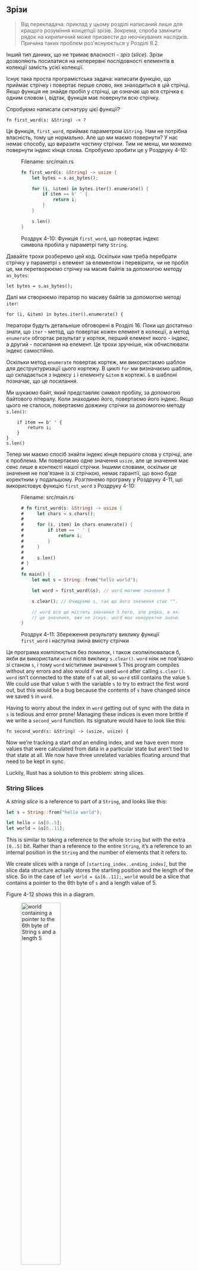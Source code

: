 ## Зрізи

> Від перекладача: приклад у цьому розділі написаний лише для кращого розуміння
> концепції зрізів. Зокрема, спроба замінити рядок на кириличний може призвести
> до неочікуваних наслідків. Причина таких проблем роз'яснуюється у Розділі 8.2.

Інший тип данних, що не тримає власності - *зріз* (*slice*). Зрізи дозволяють 
посилатися на неперервні послідовності елементів в колекції замість усієї 
колекції.

Існує така проста програмістська задача: написати функцію, що приймає стрічку
і повертає перше слово, яке знаходиться в цій стрічці. Якщо функція не знайде 
пробіл у стрічці, це означає що вся стрічка є одним словом і, відтак, функція
має повернути всю стрічку.

Спробуємо написати сигнатуру цієї функції?

```rust,ignore
fn first_word(s: &String) -> ?
```

Ця функція, `first_word`, приймає параметром `&String`. Нам не потрібна 
власність, тому це нормально. Але що ми маємо повернути? У нас немає способу,
що виразити *частину* стрічки. Тим не менш, ми можемо повернути індекс кінця
слова. Спробуємо зробити це у Роздруку 4-10:

<figure>
<span class="filename">Filename: src/main.rs</span>

```rust
fn first_word(s: &String) -> usize {
    let bytes = s.as_bytes();

    for (i, &item) in bytes.iter().enumerate() {
        if item == b' ' {
            return i;
        }
    }

    s.len()
}
```

<figcaption>

Роздрук 4-10: Функція `first_word`, що повертає індекс символа пробіла 
у параметрі типу `String`.

</figcaption>
</figure>

Давайте трохи розберемо цей код. Оскільки нам треба перебрати стрічку у 
параметрі `s` елемент за елементом і перевірити, чи не пробіл це, ми 
перетворюємо стрічку на масив байтів за допомогою методу `as_bytes`:

```rust,ignore
let bytes = s.as_bytes();
```

Далі ми створюємо ітератор по масиву байтів за допомогою методі `iter`:

```rust,ignore
for (i, &item) in bytes.iter().enumerate() {
```

Ітератори будуть детальніше обговорені в Розділі 16. Поки що достатньо знати, 
що `iter` - метод, що повертає кожен елемент в колекції, а метод `enumerate` 
обгортає результат у кортеж, перший елемент якого - індекс, а другий - посилання
на елемент. Це трохи зручніше, ніж обчислювати індекс самостійно.

Оскільки метод `enumerate` повертає кортеж, ми використаємо шаблон для деструктуризації цього кортежу. В циклі `for` ми визначаємо шаблон, що 
складається з індексу `i` і елементу `&item` в кортежі. `&` в шаблоні позначає,
що це посилання.

Ми шукаємо байт, який представляє символ пробілу, за допомогою байтового 
літералу. Коли знаходимо його, повертаємо його індекс. Якщо цього не сталося, 
повертаємо довжину стрічки за допомогою методу `s.len()`:

```rust,ignore
    if item == b' ' {
        return i;
    }
}
s.len()
```

Тепер ми маємо спосіб знайти індекс кінця першого слова у стрічці, але є 
проблема. Ми повертаємо одне значення `usize`, але це значення має сенс лише в 
контексті нашої стрічки. Іншими словами, оскільки це значення не пов'язане із зі 
стрічкою, немає гарантії, що воно буде коректним у подальшому. Розглянемо 
програму у Роздруку 4-11, що використовує функцію `first_word` з Роздруку 4-10:


<figure>
<span class="filename">Filename: src/main.rs</span>

```rust
# fn first_word(s: &String) -> usize {
#     let chars = s.chars();
#
#     for (i, item) in chars.enumerate() {
#         if item == ' ' {
#             return i;
#         }
#     }
#
#     s.len()
# }
#
fn main() {
    let mut s = String::from("hello world");

    let word = first_word(&s); // word матиме значення 5

    s.clear(); // Очищуємо s, так що його значення стає "".

    // word все ще містить значення 5 here, але рядка, в якому можна використати
    // це значення, вже не існує. word має некоректне значення!
}
```

<figcaption>

Роздрук 4-11: Збереження результату виклику функції `first_word` і наступна 
зміна вмісту стрічки

</figcaption>
</figure>

Ця програма компілюється без помилок, і також скопмілювалася б, якби ви 
використали `word` після виклику `s.clear()`. `word` ніяк не пов'язано зі станом
`s`, і тому `word` міститиме значення `5`
This program compiles without any errors and also would if we used `word` after
calling `s.clear()`. `word` isn’t connected to the state of `s` at all, so
`word` still contains the value `5`. We could use that value `5` with the
variable `s` to try to extract the first word out, but this would be a bug
because the contents of `s` have changed since we saved `5` in `word`.

Having to worry about the index in `word` getting out of sync with the data in
`s` is tedious and error prone! Managing these indices is even more brittle if
we write a `second_word` function. Its signature would have to look like this:

```rust,ignore
fn second_word(s: &String) -> (usize, usize) {
```

Now we’re tracking a start *and* an ending index, and we have even more values
that were calculated from data in a particular state but aren’t tied to that
state at all. We now have three unrelated variables floating around that need
to be kept in sync.

Luckily, Rust has a solution to this problem: string slices.

### String Slices

A *string slice* is a reference to part of a `String`, and looks like this:

```rust
let s = String::from("hello world");

let hello = &s[0..5];
let world = &s[6..11];
```

This is similar to taking a reference to the whole `String` but with the extra
`[0..5]` bit. Rather than a reference to the entire `String`, it’s a reference
to an internal position in the `String` and the number of elements that it
refers to.

We create slices with a range of `[starting_index..ending_index]`, but the
slice data structure actually stores the starting position and the length of
the slice. So in the case of `let world = &s[6..11];`, `world` would be a slice
that contains a pointer to the 6th byte of `s` and a length value of 5.

Figure 4-12 shows this in a diagram.

<figure>
<img alt="world containing a pointer to the 6th byte of String s and a length 5" src="img/trpl04-06.svg" class="center" style="width: 50%;" />

<figcaption>

Figure 4-12: String slice referring to part of a `String`

</figcaption>
</figure>

With Rust’s `..` range syntax, if you want to start at the first index (zero),
you can drop the value before the two periods. In other words, these are equal:

```rust
let s = String::from("hello");

let slice = &s[0..2];
let slice = &s[..2];
```

By the same token, if your slice includes the last byte of the `String`, you
can drop the trailing number. That means these are equal:

```rust
let s = String::from("hello");

let len = s.len();

let slice = &s[3..len];
let slice = &s[3..];
```

You can also drop both values to take a slice of the entire string. So these
are equal:

```rust
let s = String::from("hello");

let len = s.len();

let slice = &s[0..len];
let slice = &s[..];
```

With all this information in mind, let’s rewrite `first_word` to return a
slice. The type that signifies “string slice” is written as `&str`:

<span class="filename">Filename: src/main.rs</span>

```rust
fn first_word(s: &String) -> &str {
    let bytes = s.as_bytes();

    for (i, &item) in bytes.iter().enumerate() {
        if item == b' ' {
            return &s[0..i];
        }
    }

    &s[..]
}
```

We get the index for the end of the word in the same way as we did in Listing
4-10, by looking for the first occurrence of a space. When we find a space, we
return a string slice using the start of the string and the index of the space
as the starting and ending indices.

Now when we call `first_word`, we get back a single value that is tied to the
underlying data. The value is made up of a reference to the starting point of
the slice and the number of elements in the slice.

Returning a slice would also work for a `second_word` function:

```rust,ignore
fn second_word(s: &String) -> &str {
```

We now have a straightforward API that’s much harder to mess up, since the
compiler will ensure the references into the `String` remain valid. Remember
the bug in the program in Listing 4-11, when we got the index to the end of the
first word but then cleared the string so our index was invalid? That code was
logically incorrect but didn’t show any immediate errors. The problems would
show up later if we kept trying to use the first word index with an emptied
string. Slices make this bug impossible and let us know we have a problem with
our code much sooner. Using the slice version of `first_word` will throw a
compile time error:

<span class="filename">Filename: src/main.rs</span>

```rust,ignore
fn main() {
    let mut s = String::from("hello world");

    let word = first_word(&s);

    s.clear(); // Error!
}
```

Here’s the compiler error:

```text
17:6 error: cannot borrow `s` as mutable because it is also borrowed as
            immutable [E0502]
    s.clear(); // Error!
    ^
15:29 note: previous borrow of `s` occurs here; the immutable borrow prevents
            subsequent moves or mutable borrows of `s` until the borrow ends
    let word = first_word(&s);
                           ^
18:2 note: previous borrow ends here
fn main() {

}
^
```

Recall from the borrowing rules that if we have an immutable reference to
something, we cannot also take a mutable reference. Because `clear` needs to
truncate the `String`, it tries to take a mutable reference, which fails. Not
only has Rust made our API easier to use, but it has also eliminated an entire
class of errors at compile time!

#### String Literals Are Slices

Recall that we talked about string literals being stored inside the binary. Now
that we know about slices, we can properly understand string literals:

```rust
let s = "Hello, world!";
```

The type of `s` here is `&str`: it’s a slice pointing to that specific point of
the binary. This is also why string literals are immutable; `&str` is an
immutable reference.

#### String Slices as Parameters

Knowing that you can take slices of literals and `String`s leads us to one more
improvement on `first_word`, and that’s its signature:

```rust,ignore
fn first_word(s: &String) -> &str {
```

A more experienced Rustacean would write the following line instead because it
allows us to use the same function on both `String`s and `&str`s:

```rust,ignore
fn first_word(s: &str) -> &str {
```

If we have a string slice, we can pass that directly. If we have a `String`, we
can pass a slice of the entire `String`. Defining a function to take a string
slice instead of a reference to a String makes our API more general and useful
without losing any functionality:

<span class="filename">Filename: src/main.rs</span>

```rust
# fn first_word(s: &str) -> &str {
#     let bytes = s.as_bytes();
#
#     for (i, &item) in bytes.iter().enumerate() {
#         if item == b' ' {
#             return &s[0..i];
#         }
#     }
#
#     &s[..]
# }
fn main() {
    let my_string = String::from("hello world");

    // first_word works on slices of `String`s
    let word = first_word(&my_string[..]);

    let my_string_literal = "hello world";

    // first_word works on slices of string literals
    let word = first_word(&my_string_literal[..]);

    // since string literals *are* string slices already,
    // this works too, without the slice syntax!
    let word = first_word(my_string_literal);
}
```

### Other Slices

String slices, as you might imagine, are specific to strings. But there’s a
more general slice type, too. Consider this array:

```rust
let a = [1, 2, 3, 4, 5];
```

Just like we might want to refer to a part of a string, we might want to refer
to part of an array and would do so like this:

```rust
let a = [1, 2, 3, 4, 5];

let slice = &a[1..3];
```

This slice has the type `&[i32]`. It works the same way as string slices do, by
storing a reference to the first element and a length. You’ll use this kind of
slice for all sorts of other collections. We’ll discuss these collections in
detail when we talk about vectors in Chapter 8.

## Summary

The concepts of ownership, borrowing, and slices are what ensure memory safety
in Rust programs at compile time. The Rust language gives you control over your
memory usage like other systems programming languages, but having the owner of
data automatically clean up that data when the owner goes out of scope means
you don’t have to write and debug extra code to get this control.

Ownership affects how lots of other parts of Rust work, so we’ll talk about
these concepts further throughout the rest of the book. Let’s move on to the
next chapter and look at grouping pieces of data together in a `struct`.
